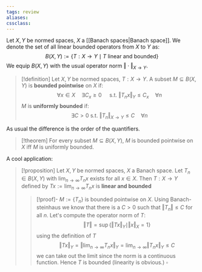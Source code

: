 ```yaml
---
tags: review
aliases:
cssclass:
---
```

 
Let $X,Y$ be normed spaces, $X$ a [[Banach spaces|Banach space]].
We denote the set of all linear bounded operators from $X$ to $Y$ as:
$$
B(X,Y) := \{T : X \to Y \mid T \text{ linear and bounded}\}
$$
We equip $B(X,Y)$ with the usual operator norm $\Vert\cdot\Vert_{X\to Y}$.

> [!definition]
> Let $X,Y$ be normed spaces, $T : X \to Y$.
> A subset $M \subseteq B(X,Y)$ is **bounded pointwise** on $X$ if:
> $$
> \forall x \in X \quad \exists C_x \geq 0 \quad \text{ s.t. } \Vert T_n x \Vert_Y \leq C_x \quad \forall n
> $$
> $M$ is **uniformly bounded** if:
> $$
> \exists C > 0 \text{ s.t. } \Vert T_n \Vert_{X\to Y} \leq C \quad \forall n
> $$

As usual the difference is the order of the quantifiers.

> [!theorem]
> For every subset $M \subseteq B(X,Y)$, $M$ is bounded pointwise on $X$ iff $M$ is uniformly bounded.
> 

A cool application:
> [!proposition]
> Let $X,Y$ be normed spaces, $X$ a Banach space.
> Let $T_n \in B(X,Y)$ with $\lim_{n\to\infty} T_nx$ exists for all $x \in X$.
> Then $T:X\to Y$ defined by $Tx := \lim_{n\to\infty} T_n x$ is **linear and bounded**
> > [!proof]-
> > $M := \{T_n\}$ is bounded pointwise on $X$. Using Banach-steinhaus we know that there is a $C > 0$ such that $\Vert T_n \Vert \leq C$ for all $n$. 
> > Let's compute the operator norm of $T$:
> > $$
> > \Vert T \Vert = \sup\{ \Vert Tx \Vert_Y \mid \Vert x \Vert_X = 1\}
> > $$
> > using the definition of $T$
> > $$
> > \Vert Tx \Vert_Y = \Vert \lim_{n\to\infty}T_n x \Vert_Y = \lim_{n\to\infty}\Vert T_n x \Vert_Y \leq C
> > $$
> > we can take out the limit since the norm is a continuous function. Hence $T$ is bounded (linearity is obvious.) $\square$

